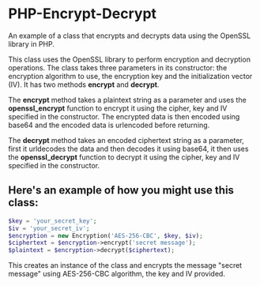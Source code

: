 # PHP-Encrypt-Decrypt
An example of a class that encrypts and decrypts data using the OpenSSL library in PHP.

This class uses the OpenSSL library to perform encryption and decryption operations. The class takes three parameters in its constructor: the encryption algorithm to use, the encryption key and the initialization vector (IV). It has two methods **encrypt** and **decrypt**.

The **encrypt** method takes a plaintext string as a parameter and uses the **openssl_encrypt** function to encrypt it using the cipher, key and IV specified in the constructor. The encrypted data is then encoded using base64 and the encoded data is urlencoded before returning.

The **decrypt** method takes an encoded ciphertext string as a parameter, first it urldecodes the data and then decodes it using base64, it then uses the **openssl_decrypt** function to decrypt it using the cipher, key and IV specified in the constructor.

## Here's an example of how you might use this class:
```php
$key = 'your_secret_key';
$iv = 'your_secret_iv';
$encryption = new Encryption('AES-256-CBC', $key, $iv);
$ciphertext = $encryption->encrypt('secret message');
$plaintext = $encryption->decrypt($ciphertext);
```

This creates an instance of the class and encrypts the message "secret message" using AES-256-CBC algorithm, the key and IV provided.
